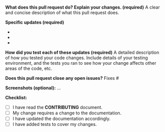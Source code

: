 <!-------------------------------------------------------------------------
 | Thanks for send a pull request! 🎉
 | First, please make sure you familiar with the contribution guidelines
 | https://github.com/livepeer/livepeerjs/blob/master/CONTRIBUTING.md
 -------------------------------------------------------------------------->

**What does this pull request do? Explain your changes. (required)**
A clear and concise description of what this pull request does.

**Specific updates (required)**
<!--- List out all significant updates your code introduces -->
- 
- 
- 

**How did you test each of these updates (required)**
A detailed description of how you tested your code changes. Include details of your testing environment, and the tests you ran to see how your change affects other areas of the code, etc.

**Does this pull request close any open issues?**
Fixes #

**Screenshots (optional):**
...

**Checklist:**
<!--- Go over all the following points, and put an `x` in all the boxes that apply. -->
<!--- If you're unsure about any of these, don't hesitate to ask. We're here to help! -->
- [ ] I have read the **CONTRIBUTING** document.
- [ ] My change requires a change to the documentation.
- [ ] I have updated the documentation accordingly.
- [ ] I have added tests to cover my changes.
